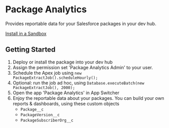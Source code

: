 # Package Analytics

Provides reportable data for your Salesforce packages in your dev hub.

[Install in a Sandbox](https://test.salesforce.com/packaging/installPackage.apexp?p0=04t4x000000FEhnAAG)

## Getting Started

1. Deploy or install the package into your dev hub
2. Assign the permission set 'Package Analytics Admin' to your user.
3. Schedule the Apex job using `new PackageExtractJob().scheduleHourly();`
4. Optional: run the job ad hoc, using `Database.executeBatch(new PackageExtractJob(), 2000);`
5. Open the app 'Package Analytics' in App Switcher
6. Enjoy the reportable data about your packages. You can build your own reports & dashboards, using these custom objects
   - `Package__c`
   - `PackageVersion__c`
   - `PackageSubscriberOrg__c`
